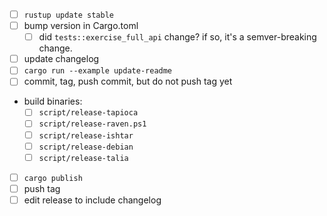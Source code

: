 * [ ] `rustup update stable`
* [ ] bump version in Cargo.toml
  * [ ] did `tests::exercise_full_api` change? if so, it's a semver-breaking change.
* [ ] update changelog
* [ ] `cargo run --example update-readme`
* [ ] commit, tag, push commit, but do not push tag yet
* build binaries:
  * [ ] `script/release-tapioca`
  * [ ] `script/release-raven.ps1`
  * [ ] `script/release-ishtar`
  * [ ] `script/release-debian`
  * [ ] `script/release-talia`
* [ ] `cargo publish`
* [ ] push tag
* [ ] edit release to include changelog
